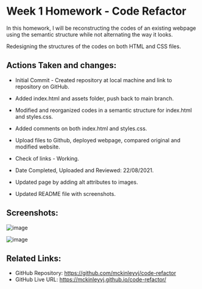 # Week 1 Homework - Code Refactor

In this homework, I will be reconstructing the codes of an existing webpage using the semantic structure while not alternating the way it looks.

Redesigning the structures of the codes on both HTML and CSS files.

## Actions Taken and changes:

- Initial Commit - Created repository at local machine and link to repository on GitHub.
- Added index.html and assets folder, push back to main branch.
- Modified and reorganized codes in a semantic structure for index.html and styles.css.
- Added comments on both index.html and styles.css.
- Upload files to Github, deployed webpage, compared original and modified website.
- Check of links - Working.
- Date Completed, Uploaded and Reviewed: 22/08/2021.

- Updated page by adding alt attributes to images.
- Updated README file with screenshots.

## Screenshots:
![image](https://user-images.githubusercontent.com/87624839/132089019-2880a8cc-e110-4c6a-a923-4950c99b469e.png)

![image](https://user-images.githubusercontent.com/87624839/132089032-0458b84b-b1b9-40c0-9ee4-065612c25fca.png)

## Related Links:

- GitHub Repository: https://github.com/mckinleyvj/code-refactor
- GitHub Live URL: https://mckinleyvj.github.io/code-refactor/
